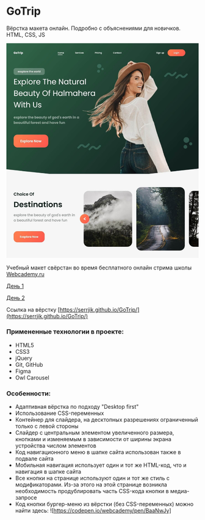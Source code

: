 # GoTrip
Вёрстка макета онлайн. Подробно с объяснениями для новичков. HTML, CSS, JS

![GoTrip](https://raw.githubusercontent.com/Serrjik/GoTrip/main/GoTrip.jpg)

Учебный макет свёрстан во время бесплатного онлайн стрима школы [Webcademy.ru](https://webcademy.ru)

[День 1](https://www.youtube.com/watch?v=DPA9qzBJPaA)

[День 2](https://www.youtube.com/watch?v=W-yCnNl8lyE)

Ссылка на вёрстку [https://serrjik.github.io/GoTrip/](https://serrjik.github.io/GoTrip/)

### Примененные технологии в проекте:

* HTML5
* CSS3
* jQuery
* Git, GitHub
* Figma
* Owl Carousel

### Особенности:

* Адаптивная вёрстка по подходу "Desktop first"
* Использование CSS-переменных
* Контейнер для слайдера, на десктопных разрешениях ограниченный только с левой стороны
* Слайдер с центральным элементом увеличенного размера, кнопками и изменяемым в зависимости от ширины экрана устройства числом элементов
* Код навигационного меню в шапке сайта использован также в подвале сайта
* Мобильная навигация использует один и тот же HTML-код, что и навигация в шапке сайта
* Все кнопки на странице используют один и тот же стиль с модификаторами. Из-за этого на этой странице возникла необходимость продублировать часть CSS-кода кнопки в медиа-запросе
* Код кнопки бургер-меню из вёрстки (без CSS-переменных) можно найти здесь: ![https://codepen.io/webcademy/pen/BaaNwJy]
